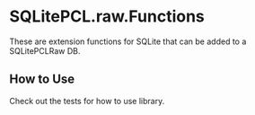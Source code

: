 # SQLitePCL.raw.Functions

These are extension functions for SQLite that can be added to a SQLitePCLRaw DB.

## How to Use

Check out the tests for how to use library.
